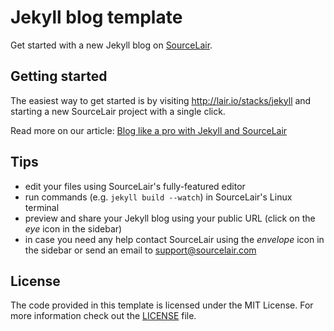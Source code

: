 # Jekyll blog template

Get started with a new Jekyll blog on [SourceLair](https://www.sourcelair.com/home).

## Getting started

The easiest way to get started is by visiting http://lair.io/stacks/jekyll and starting a new SourceLair project with a single click.

Read more on our article: [Blog like a pro with Jekyll and SourceLair](https://www.sourcelair.com/blog/articles/109/jekyll-pro)

## Tips

- edit your files using SourceLair's fully-featured editor
- run commands (e.g. `jekyll build --watch`) in SourceLair's Linux terminal
- preview and share your Jekyll blog using your public URL (click on the _eye_ icon in the sidebar)
- in case you need any help contact SourceLair using the _envelope_ icon in the sidebar or send an email to [support@sourcelair.com](mailto:support@sourcelair.com)

## License

The code provided in this template is licensed under the MIT License. For more information check out the [LICENSE](LICENSE) file.
